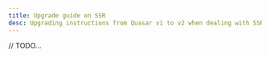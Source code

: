 ```yaml
---
title: Upgrade guide on SSR
desc: Upgrading instructions from Quasar v1 to v2 when dealing with SSR.
---
```


// TODO...
